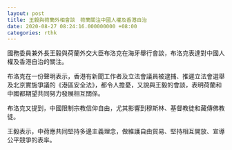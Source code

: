 ```yaml
---
layout: post
title: 王毅與荷蘭外相會談　荷蘭關注中國人權及香港自治
date: 2020-08-27 08:24:16.000000000 +08:00
categories: rthk
---
```


國務委員兼外長王毅與荷蘭外交大臣布洛克在海牙舉行會談，布洛克表達對中國人權及香港自治的關注。

布洛克在一份聲明表示，香港有新聞工作者及立法會議員被逮捕、推遲立法會選舉及北京實施爭議的《港區安全法》，都令人擔憂，又說與王毅的會談，表明荷蘭和中國都期望共同努力發展相互關係。

布洛克又提到，中國限制宗教信仰自由，尤其影響到穆斯林、基督教徒和藏傳佛教徒。

王毅表示，中荷應共同堅持多邊主義理念，做維護自由貿易、堅持相互開放、宣導公平競爭的表率。
